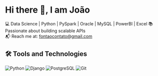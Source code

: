 # Hi there 👋, I am João  

💻 Data Science | Python | PySpark |  Oracle | MySQL | PowerBI | Excel 
📚 Passionate about building scalable APIs  
📬 Reach me at: [fontaocontato@gmail.com](mailto:fontaocontato@gmail.com)  

## 🛠️ Tools and Technologies  
![Python](https://img.shields.io/badge/-Python-3776AB?style=flat&logo=python&logoColor=white)
![Django](https://img.shields.io/badge/-Django-092E20?style=flat&logo=django&logoColor=white)
![PostgreSQL](https://img.shields.io/badge/-PostgreSQL-316192?style=flat&logo=postgresql&logoColor=white)
![Git](https://img.shields.io/badge/-Git-F05032?style=flat&logo=git&logoColor=white)




